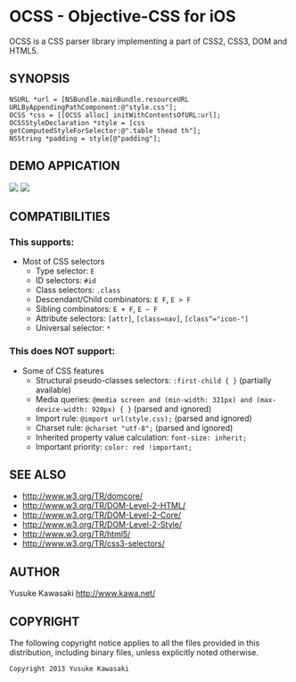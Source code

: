 # OCSS - Objective-CSS for iOS

OCSS is a CSS parser library implementing a part of CSS2, CSS3, DOM and HTML5.

## SYNOPSIS

```
NSURL *url = [NSBundle.mainBundle.resourceURL URLByAppendingPathComponent:@"style.css"];
OCSS *css = [[OCSS alloc] initWithContentsOfURL:url];
OCSSStyleDeclaration *style = [css getComputedStyleForSelector:@".table thead th"];
NSString *padding = style[@"padding"];
```

## DEMO APPICATION

<img src="https://github.com/kawanet/OCSS/raw/master/public/screen1.png">&nbsp;<img src="https://github.com/kawanet/OCSS/raw/master/public/screen2.png">

## COMPATIBILITIES

### This supports:

- Most of CSS selectors
  - Type selector: `E`
  - ID selectors: `#id`
  - Class selectors: `.class`
  - Descendant/Child combinators: `E F`, `E > F`
  - Sibling combinators: `E + F`, `E ~ F`
  - Attribute selectors: `[attr]`, `[class=nav]`, `[class^="icon-"]`
  - Universal selector: `*`

### This does NOT support:

- Some of CSS features
  - Structural pseudo-classes selectors: `:first-child { }` (partially available)
  - Media queries: `@media screen and (min-width: 321px) and (max-device-width: 920px) { }` (parsed and ignored)
  - Import rule: `@import url(style.css);` (parsed and ignored)
  - Charset rule: `@charset "utf-8";` (parsed and ignored)
  - Inherited property value calculation: `font-size: inherit;`
  - Important priority: `color: red !important;`

## SEE ALSO

- http://www.w3.org/TR/domcore/
- http://www.w3.org/TR/DOM-Level-2-HTML/
- http://www.w3.org/TR/DOM-Level-2-Core/
- http://www.w3.org/TR/DOM-Level-2-Style/
- http://www.w3.org/TR/html5/
- http://www.w3.org/TR/css3-selectors/

## AUTHOR

Yusuke Kawasaki http://www.kawa.net/

## COPYRIGHT

The following copyright notice applies to all the files provided in this distribution, including binary files, unless explicitly noted otherwise.

    Copyright 2013 Yusuke Kawasaki
